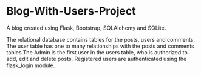 # Blog-With-Users-Project
A blog created using Flask, Bootstrap, SQLAlchemy and SQLite.

The relational database contains tables for the posts, users and comments. The user table has one to many relationships with the posts and comments tables.The Admin is 
the first user in the users table, who is authorized to add, edit and delete posts. Registered users are authenticated using the flask_login module.
